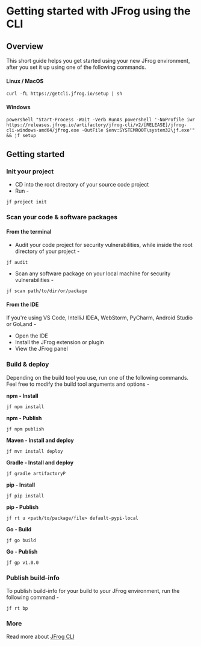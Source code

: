 # Getting started with JFrog using the CLI

## Overview
This short guide helps you get started using your new JFrog environment, after you set it up using one of the following commands.

#### Linux / MacOS
```
curl -fL https://getcli.jfrog.io/setup | sh
```

#### Windows
```
powershell "Start-Process -Wait -Verb RunAs powershell '-NoProfile iwr https://releases.jfrog.io/artifactory/jfrog-cli/v2/[RELEASE]/jfrog-cli-windows-amd64/jfrog.exe -OutFile $env:SYSTEMROOT\system32\jf.exe'" && jf setup
```

## Getting started

### Init your project
* CD into the root directory of your source code project
* Run -
```
jf project init
```

### Scan your code & software packages
#### From the terminal
* Audit your code project for security vulnerabilities, while inside the root directory of your project -
```
jf audit
```
* Scan any software package on your local machine for security vulnerabilities - 
```
jf scan path/to/dir/or/package
```

#### From the IDE
If you're using VS Code, IntelliJ IDEA, WebStorm, PyCharm, Android Studio or GoLand - 
* Open the IDE
* Install the JFrog extension or plugin
* View the JFrog panel

### Build & deploy
Depending on the build tool you use, run one of the following commands. Feel free to modify the build tool arguments and options - 

**npm - Install**
```
jf npm install
```

**npm - Publish**
```
jf npm publish
```

**Maven - Install and deploy**
```
jf mvn install deploy
```

**Gradle - Install and deploy**
```
jf gradle artifactoryP
```

**pip - Install**
```
jf pip install
```

**pip - Publish**
```
jf rt u <path/to/package/file> default-pypi-local
```

**Go - Build**
```
jf go build
```

**Go - Publish**
```
jf gp v1.0.0
```

### Publish build-info
To publish build-info for your build to your JFrog environment, run the following command - 
```
jf rt bp
```

### More
Read more about [JFrog CLI](https://www.jfrog.com/confluence/display/CLI/JFrog+CLI)

